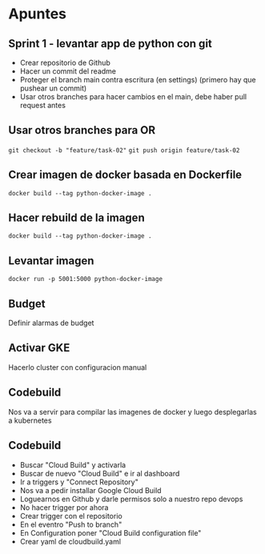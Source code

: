 # Apuntes

## Sprint 1 - levantar app de python con git

- Crear repositorio de Github
- Hacer un commit del readme
- Proteger el branch main contra escritura (en settings) (primero hay que pushear un commit)
- Usar otros branches para hacer cambios en el main, debe haber pull request antes

## Usar otros branches para OR
`git checkout -b "feature/task-02"`
`git push origin feature/task-02`

## Crear imagen de docker basada en Dockerfile
`docker build --tag python-docker-image .`

## Hacer rebuild de la imagen
`docker build --tag python-docker-image .`

## Levantar imagen
`docker run -p 5001:5000 python-docker-image`

## Budget
Definir alarmas de budget

## Activar GKE
Hacerlo cluster con configuracion manual

## Codebuild
Nos va a servir para compilar las imagenes de docker y luego desplegarlas a kubernetes

## Codebuild
- Buscar  "Cloud Build" y activarla
- Buscar de nuevo "Cloud Build" e ir al dashboard
- Ir a triggers y "Connect Repository"
- Nos va a pedir installar Google Cloud Build
- Loguearnos en Github y darle permisos solo a nuestro repo devops
- No hacer trigger por ahora
- Crear trigger con el repositorio
- En el eventro "Push to branch"
- En Configuration poner "Cloud Build configuration file"
- Crear yaml de cloudbuild.yaml